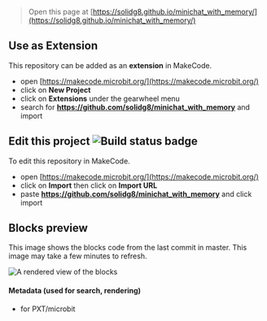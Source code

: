 
> Open this page at [https://solidg8.github.io/minichat_with_memory/](https://solidg8.github.io/minichat_with_memory/)

## Use as Extension

This repository can be added as an **extension** in MakeCode.

* open [https://makecode.microbit.org/](https://makecode.microbit.org/)
* click on **New Project**
* click on **Extensions** under the gearwheel menu
* search for **https://github.com/solidg8/minichat_with_memory** and import

## Edit this project ![Build status badge](https://github.com/solidg8/minichat_with_memory/workflows/MakeCode/badge.svg)

To edit this repository in MakeCode.

* open [https://makecode.microbit.org/](https://makecode.microbit.org/)
* click on **Import** then click on **Import URL**
* paste **https://github.com/solidg8/minichat_with_memory** and click import

## Blocks preview

This image shows the blocks code from the last commit in master.
This image may take a few minutes to refresh.

![A rendered view of the blocks](https://github.com/solidg8/minichat_with_memory/raw/master/.github/makecode/blocks.png)

#### Metadata (used for search, rendering)

* for PXT/microbit
<script src="https://makecode.com/gh-pages-embed.js"></script><script>makeCodeRender("{{ site.makecode.home_url }}", "{{ site.github.owner_name }}/{{ site.github.repository_name }}");</script>
